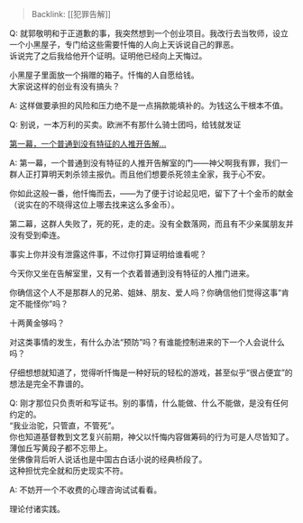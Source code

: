 > Backlink: [[犯罪告解]]

Q: 就郭敬明和于正道歉的事，我突然想到一个创业项目。我改行去当牧师，设立一个小黑屋子，专门给这些需要忏悔的人向上天诉说自己的罪恶。  
诉说完了之后我给他开个证明。证明他已经向上天悔过。 

小黑屋子里面放一个捐赠的箱子。忏悔的人自愿给钱。  
大家说这样的创业有没有搞头？

A: 这样做要承担的风险和压力绝不是一点捐款能填补的。为钱这么干根本不值。

Q: 别说，一本万利的买卖。欧洲不有那什么骑士团吗，给钱就发证

[第一幕，一个普通到没有特征的人推开告解…](https://www.zhihu.com/pin/1328360852584611840)

A: 第一幕，一个普通到没有特征的人推开告解室的门——神父啊我有罪，我们一群人正打算明天刺杀领主报仇。而且他们想要杀死领主全家，我于心不安。  

你如此这般一番，他忏悔而去，——为了便于讨论起见吧，留下了十个金币的献金（说实在的不晓得这位上哪去找来这么多金币）。  

第二幕，这群人失败了，死的死，走的走。没有全数落网，而且有不少亲属朋友并没有受到牵连。  

事实上你并没有泄露这件事，不过你打算证明给谁看呢？  

今天你又坐在告解室里，又有一个衣着普通到没有特征的人推门进来。  

你确信这个人不是那群人的兄弟、姐妹、朋友、爱人吗？你确信他们觉得这事“肯定不能怪你”吗？  

十两黄金够吗？  

对这类事情的发生，有什么办法“预防”吗？有谁能控制进来的下一个人会说什么吗？  

仔细想想就知道了，觉得听忏悔是一种好玩的轻松的游戏，甚至似乎“很占便宜”的想法是完全不靠谱的。

Q: 刚才那位只负责听和写证书。别的事情，什么能做、什么不能做，是没有任何约定的。  
“我业治驼，只管直，不管死”。  
你也知道基督教到文艺复兴前期，神父以忏悔内容做筹码的行为可是人尽皆知了。薄伽丘写黄段子都不忘带上。  
坐佛像背后听人说话也是中国古白话小说的经典桥段了。  
这种担忧完全就和历史现实不符。

A: 不妨开一个不收费的心理咨询试试看看。  

理论付诸实践。
